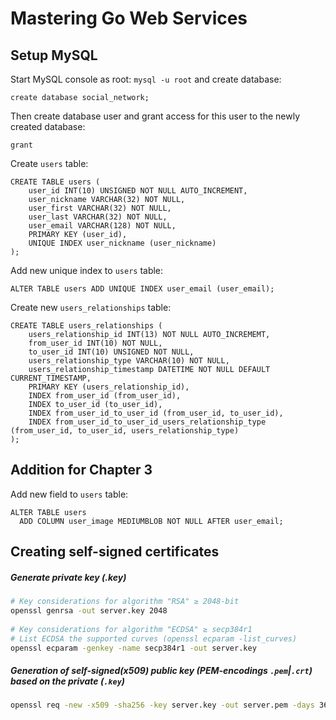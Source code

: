 # Mastering Go Web Services

## Setup MySQL

Start MySQL console as root: `mysql -u root` and create database:

```
create database social_network;
``` 

Then create database user and grant access for this user to the newly
created database:

```
grant
```

Create `users` table:

```
CREATE TABLE users (
    user_id INT(10) UNSIGNED NOT NULL AUTO_INCREMENT,
    user_nickname VARCHAR(32) NOT NULL,
    user_first VARCHAR(32) NOT NULL,
    user_last VARCHAR(32) NOT NULL,
    user_email VARCHAR(128) NOT NULL,
    PRIMARY KEY (user_id),
    UNIQUE INDEX user_nickname (user_nickname)
);
```

Add new unique index to `users` table:

```
ALTER TABLE users ADD UNIQUE INDEX user_email (user_email); 
```

Create new `users_relationships` table:

```
CREATE TABLE users_relationships (
    users_relationship_id INT(13) NOT NULL AUTO_INCREMEMT,
    from_user_id INT(10) NOT NULL,
    to_user_id INT(10) UNSIGNED NOT NULL,
    users_relationship_type VARCHAR(10) NOT NULL,
    users_relationship_timestamp DATETIME NOT NULL DEFAULT CURRENT_TIMESTAMP,
    PRIMARY KEY (users_relationship_id),
    INDEX from_user_id (from_user_id),
    INDEX to_user_id (to_user_id),
    INDEX from_user_id_to_user_id (from_user_id, to_user_id),
    INDEX from_user_id_to_user_id_users_relationship_type (from_user_id, to_user_id, users_relationship_type)
);
```

## Addition for Chapter 3
Add new field to `users` table:

```
ALTER TABLE users
  ADD COLUMN user_image MEDIUMBLOB NOT NULL AFTER user_email;
```

## Creating self-signed certificates
##### Generate private key (.key)

```sh
# Key considerations for algorithm "RSA" ≥ 2048-bit
openssl genrsa -out server.key 2048
    
# Key considerations for algorithm "ECDSA" ≥ secp384r1
# List ECDSA the supported curves (openssl ecparam -list_curves)
openssl ecparam -genkey -name secp384r1 -out server.key
```

##### Generation of self-signed(x509) public key (PEM-encodings `.pem`|`.crt`) based on the private (`.key`)

```sh
openssl req -new -x509 -sha256 -key server.key -out server.pem -days 3650
```